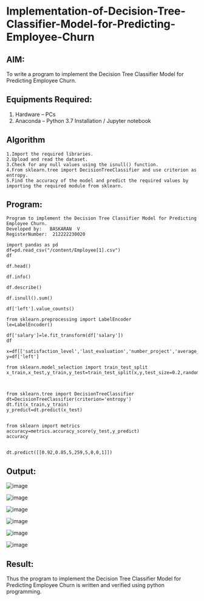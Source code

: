 # Implementation-of-Decision-Tree-Classifier-Model-for-Predicting-Employee-Churn

## AIM:
To write a program to implement the Decision Tree Classifier Model for Predicting Employee Churn.

## Equipments Required:
1. Hardware – PCs
2. Anaconda – Python 3.7 Installation / Jupyter notebook

## Algorithm
```
1.Import the required libraries.
2.Upload and read the dataset. 
3.Check for any null values using the isnull() function.
4.From sklearn.tree import DecisionTreeClassifier and use criterion as entropy. 
5.Find the accuracy of the model and predict the required values by importing the required module from sklearn.
```

## Program:
```
Program to implement the Decision Tree Classifier Model for Predicting Employee Churn.
Developed by:   BASKARAN  V
RegisterNumber:  212222230020

import pandas as pd
df=pd.read_csv("/content/Employee[1].csv")
df

df.head()

df.info()

df.describe()

df.isnull().sum()

df['left'].value_counts()

from sklearn.preprocessing import LabelEncoder
le=LabelEncoder()

df['salary']=le.fit_transform(df['salary'])
df

x=df[['satisfaction_level','last_evaluation','number_project','average_montly_hours','time_spend_company','Work_accident','promotion_last_5years','salary']]
y=df['left']

from sklearn.model_selection import train_test_split
x_train,x_test,y_train,y_test=train_test_split(x,y,test_size=0.2,random_state=100)



from sklearn.tree import DecisionTreeClassifier
dt=DecisionTreeClassifier(criterion='entropy')
dt.fit(x_train,y_train)
y_predict=dt.predict(x_test)


from sklearn import metrics
accuracy=metrics.accuracy_score(y_test,y_predict)
accuracy


dt.predict([[0.92,0.85,5,259,5,0,0,1]])
```



## Output:
![image](https://github.com/BaskaranV15/Implementation-of-Decision-Tree-Classifier-Model-for-Predicting-Employee-Churn/assets/118703522/4807bfbe-3813-4f66-83e1-4add2ada5ff4)

![image](https://github.com/BaskaranV15/Implementation-of-Decision-Tree-Classifier-Model-for-Predicting-Employee-Churn/assets/118703522/88fb7207-2d4c-4ab6-a636-0814e33e7b78)

![image](https://github.com/BaskaranV15/Implementation-of-Decision-Tree-Classifier-Model-for-Predicting-Employee-Churn/assets/118703522/4ed0d74e-09a8-4b0f-abc4-bc0bae496329)


![image](https://github.com/BaskaranV15/Implementation-of-Decision-Tree-Classifier-Model-for-Predicting-Employee-Churn/assets/118703522/05bcb532-2da8-4e2b-a83c-7a10e3b2019a)


![image](https://github.com/BaskaranV15/Implementation-of-Decision-Tree-Classifier-Model-for-Predicting-Employee-Churn/assets/118703522/9bb6feb4-6190-4391-85b3-863078fa569d)

![image](https://github.com/BaskaranV15/Implementation-of-Decision-Tree-Classifier-Model-for-Predicting-Employee-Churn/assets/118703522/10207dfb-42a1-4091-9fb1-030a0a7317ab)

## Result:
Thus the program to implement the  Decision Tree Classifier Model for Predicting Employee Churn is written and verified using python programming.
